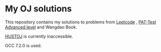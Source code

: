 # My OJ solutions

This repository contains my solutions to problems from [Leetcode](https://leetcode.com/) , [PAT-Test Advanced level](https://www.patest.cn/contests/pat-a-practise) and Wangdao Book.

[HUSTOJ](http://acm.hust.edu.cn/) is currently inaccessible.

GCC 7.2.0 is used.


